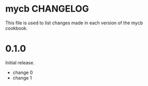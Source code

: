 # mycb CHANGELOG

This file is used to list changes made in each version of the mycb cookbook.

# 0.1.0

Initial release.

- change 0
- change 1

